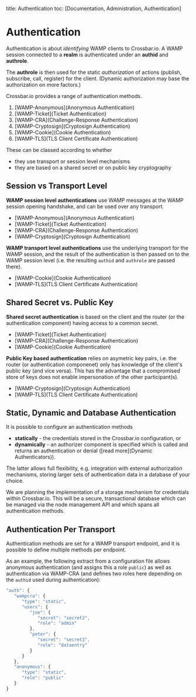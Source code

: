 title: Authentication
toc: [Documentation, Administration, Authentication]

# Authentication

Authentication is about *identifying* WAMP clients to Crossbar.io. A WAMP session connected to a **realm** is authenticated under an **authid** and **authrole**.

The **authrole** is then used for the static *authorization* of actions (publish, subscribe, call, register) for the client. (Dynamic authorization may base the authorization on more factors.)

Crossbar.io provides a range of authentication methods.

1. [WAMP-Anonymous](Anonymous Authentication)
2. [WAMP-Ticket](Ticket Authentication)
3. [WAMP-CRA](Challenge-Response Authentication)
4. [WAMP-Cryptosign](Cryptosign Authentication)
5. [WAMP-Cookie](Cookie Authentication)
6. [WAMP-TLS](TLS Client Certificate Authentication)

These can be classed according to whether

* they use transport or session level mechanisms
* they are based on a shared secret or on public key cryptography

## Session vs Transport Level

**WAMP session level authentications** use WAMP messages at the WAMP session opening handshake, and can be used over any transport.

* [WAMP-Anonymous](Anonymous Authentication)
* [WAMP-Ticket](Ticket Authentication)
* [WAMP-CRA](Challenge-Response Authentication)
* [WAMP-Cryptosign](Cryptosign Authentication)

**WAMP transport level authentications** use the underlying transport for the WAMP session, and the result of the authentication is then passed on to the WAMP session level (i.e. the resulting `authid` and `authrole` are passed there).

* [WAMP-Cookie](Cookie Authentication)
* [WAMP-TLS](TLS Client Certificate Authentication)

## Shared Secret vs. Public Key

**Shared secret authentication** is based on the client and the router (or the authentication component) having access to a common secret.

* [WAMP-Ticket](Ticket Authentication)
* [WAMP-CRA](Challenge-Response Authentication)
* [WAMP-Cookie](Cookie Authentication)

**Public Key based authentication** relies on asymetric key pairs, i.e. the router (or authentication componenet) only has knowledge of the client's public key (and vice versa). This has the advantage that a compromised store of keys does not enable impersonation of the other participant(s).

* [WAMP-Cryptosign](Cryptosign Authentication)
* [WAMP-TLS](TLS Client Certificate Authentication)

## Static, Dynamic and Database Authentication

It is possible to configure an authentication methods

* **statically** - the credentials stored in the Crossbar.io configuration, or
* **dynamically** - an authorizer component is specified which is called and returns an authentication or denial ([read more](Dynamic Authenticators)).

The latter allows full flexibility, e.g. integration with external authorization mechanisms, storing larger sets of authentication data in a database of your choice.

We are planning the implementation of a storage mechanism for credentials within Crossbar.io. This will be a secure, transactional database which can be managed via the node management API and which spans all authentication methods.

## Authentication Per Transport

Authentication methods are set for a WAMP transport endpoint, and it is possible to define multiple methods per endpoint.

As an example, the following extract from a configuration file allows anonymous authentication (and assigns this a role `public`) as well as authentication via WAMP-CRA (and defines two roles here depending on the `authid` used during authentication):

```javascript
"auth": {
   "wampcra": {
      "type": "static",
      "users": {
         "joe": {
            "secret": "secret2",
            "role": "admin"
         },
         "peter": {
            "secret": "secret3",
            "role": "dataentry"
         }
      }
   },
   "anonymous": {
      "type": "static",
      "role": "public"
   }
}
```